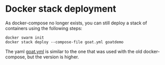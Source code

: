 # Docker stack deployment

As docker-compose no longer exists, you can still deploy a stack of containers using the following steps:

	docker swarm init
	docker stack deploy --compose-file goat.yml goatdemo
	

The yaml [goat.yml](goat.yml) is similar to the one that was used with the old docker-compose, but the version is higher.

